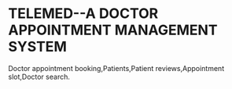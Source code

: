 # TELEMED--A DOCTOR APPOINTMENT MANAGEMENT SYSTEM
 Doctor appointment booking,Patients,Patient reviews,Appointment slot,Doctor search.

